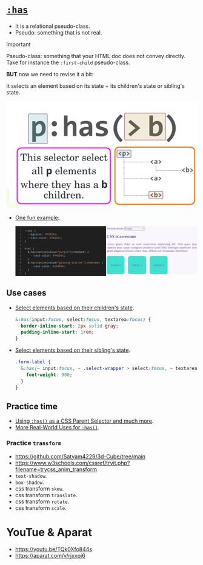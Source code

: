 # [`:has`](https://drafts.csswg.org/selectors/#relational)

- It is a relational pseudo-class.
- Pseudo: something that is not real.

> [!IMPORTANT]
>
> Pseudo-class: something that your HTML doc does not convey directly. Take for instance the `:first-child` pseudo-class.
>
> **BUT** now we need to revise it a bit:
>
> It selects an element based on its state + its children's state or sibling's state.

![has pseudo-class selector](./has.png)

- [One fun example](./color-picker/color-picker.html):

  ![alt text](./color-picker/color-picker.png)

## Use cases

- [Select elements based on their children's state](./resume/resume.css).

  ```css
  &:has(input:focus, select:focus, textarea:focus) {
    border-inline-start: 2px solid gray;
    padding-inline-start: 1rem;
  }
  ```

- [Select elements based on their sibling's state](./resume/resume.css).

  ```css
  .form-label {
    &:has(~ input:focus, ~ .select-wrapper > select:focus, ~ textarea:focus) {
      font-weight: 900;
    }
  }
  ```

## Practice time

- [Using `:has()` as a CSS Parent Selector and much more](https://webkit.org/blog/13096/css-has-pseudo-class/).
- [More Real-World Uses for `:has()`](https://css-tricks.com/more-real-world-uses-for-has/).

### Practice `transform`

- https://github.com/Satyam4229/3d-Cube/tree/main
- https://www.w3schools.com/cssref/tryit.php?filename=trycss_anim_transform
- `text-shadow`.
- `box-shadow`.
- css transform `skew`.
- css transform `translate`.
- css transform `rotate`.
- css transform `scale`.

# YouTue & Aparat

- https://youtu.be/TQk0Xfo844s
- https://aparat.com/v/rjxxpj6
